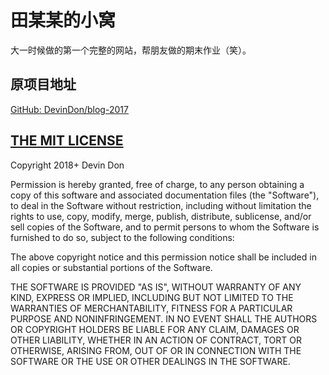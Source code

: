 # 田某某的小窝

大一时候做的第一个完整的网站，帮朋友做的期末作业（笑）。

## 原项目地址

[GitHub: DevinDon/blog-2017](https://github.com/DevinDon/blog-2017)

## [THE MIT LICENSE](https://raw.githubusercontent.com/DevinDon/license/master/THE%20MIT%20LICENSE)

Copyright 2018+ Devin Don

Permission is hereby granted, free of charge, to any person obtaining a copy of this software and associated documentation files (the "Software"), to deal in the Software without restriction, including without limitation the rights to use, copy, modify, merge, publish, distribute, sublicense, and/or sell copies of the Software, and to permit persons to whom the Software is furnished to do so, subject to the following conditions:

The above copyright notice and this permission notice shall be included in all copies or substantial portions of the Software.

THE SOFTWARE IS PROVIDED "AS IS", WITHOUT WARRANTY OF ANY KIND, EXPRESS OR IMPLIED, INCLUDING BUT NOT LIMITED TO THE WARRANTIES OF MERCHANTABILITY, FITNESS FOR A PARTICULAR PURPOSE AND NONINFRINGEMENT. IN NO EVENT SHALL THE AUTHORS OR COPYRIGHT HOLDERS BE LIABLE FOR ANY CLAIM, DAMAGES OR OTHER LIABILITY, WHETHER IN AN ACTION OF CONTRACT, TORT OR OTHERWISE, ARISING FROM, OUT OF OR IN CONNECTION WITH THE SOFTWARE OR THE USE OR OTHER DEALINGS IN THE SOFTWARE.
